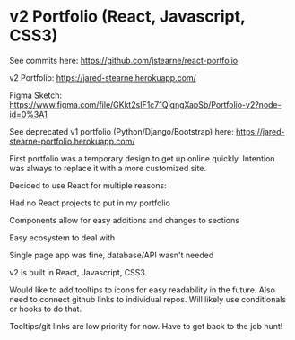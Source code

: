 # v2 Portfolio (React, Javascript, CSS3)

See commits here: https://github.com/jstearne/react-portfolio

v2 Portfolio: https://jared-stearne.herokuapp.com/

Figma Sketch: https://www.figma.com/file/GKkt2sIF1c71QjqngXapSb/Portfolio-v2?node-id=0%3A1

See deprecated v1 portfolio (Python/Django/Bootstrap) here: https://jared-stearne-portfolio.herokuapp.com/

First portfolio was a temporary design to get up online quickly. Intention was always to replace it with a more customized site.

Decided to use React for multiple reasons:

Had no React projects to put in my portfolio

Components allow for easy additions and changes to sections

Easy ecosystem to deal with

Single page app was fine, database/API wasn't needed


v2 is built in React, Javascript, CSS3. 

Would like to add tooltips to icons for easy readability in the future. Also need to connect github links to individual repos. 
Will likely use conditionals or hooks to do that.

Tooltips/git links are low priority for now. Have to get back to the job hunt!

